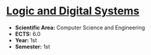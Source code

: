 # [Logic and Digital Systems](https://www.isel.pt/en/leic/logic-and-digital-systems)

* **Scientific Area:** Computer Science and Engineering
* **ECTS:** 6.0
* **Year:** 1st
* **Semester:** 1st
